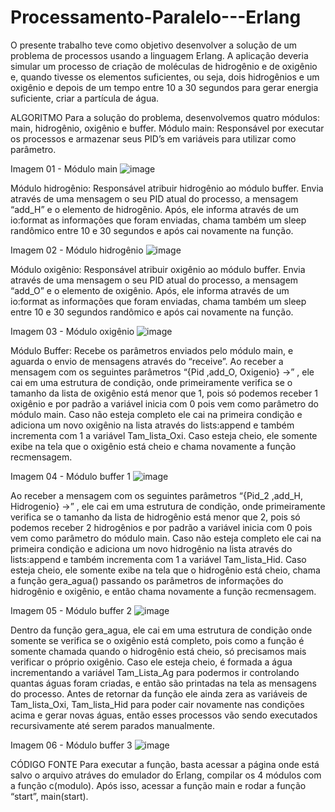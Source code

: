 # Processamento-Paralelo---Erlang

O presente trabalho teve como objetivo desenvolver a solução de um
problema de processos usando a linguagem Erlang. A aplicação deveria simular um
processo de criação de moléculas de hidrogênio e de oxigênio e, quando tivesse os
elementos suficientes, ou seja, dois hidrogênios e um oxigênio e depois de um
tempo entre 10 a 30 segundos para gerar energia suficiente, criar a partícula de
água.


ALGORITMO
Para a solução do problema, desenvolvemos quatro módulos: main,
hidrogênio, oxigênio e buffer.
Módulo main: Responsável por executar os processos e armazenar seus
PID’s em variáveis para utilizar como parâmetro.

Imagem 01 - Módulo main
![image](https://user-images.githubusercontent.com/63029905/146653734-581a055f-15dc-4be6-bb30-b854cf5bdf8d.png)


Módulo hidrogênio: Responsável atribuir hidrogênio ao módulo buffer. Envia
através de uma mensagem o seu PID atual do processo, a mensagem “add_H” e o
elemento de hidrogênio. Após, ele informa através de um io:format as informações
que foram enviadas, chama também um sleep randômico entre 10 e 30 segundos e
após cai novamente na função.

Imagem 02 - Módulo hidrogênio
![image](https://user-images.githubusercontent.com/63029905/146653740-108a6f06-89de-45e8-8359-d36f95e256be.png)

Módulo oxigênio: Responsável atribuir oxigênio ao módulo buffer. Envia
através de uma mensagem o seu PID atual do processo, a mensagem “add_O” e o
elemento de oxigênio. Após, ele informa através de um io:format as informações
que foram enviadas, chama também um sleep entre 10 e 30 segundos randômico e
após cai novamente na função.

Imagem 03 - Módulo oxigênio
![image](https://user-images.githubusercontent.com/63029905/146653746-0eb209a4-1456-412e-9e4e-ec4fd3c22604.png)


Módulo Buffer: Recebe os parâmetros enviados pelo módulo main, e aguarda
o envio de mensagens através do “receive”.
Ao receber a mensagem com os seguintes parâmetros “{Pid ,add_O,
Oxigenio} ->” , ele cai em uma estrutura de condição, onde primeiramente verifica se
o tamanho da lista de oxigênio está menor que 1, pois só podemos receber 1
oxigênio e por padrão a variável inicia com 0 pois vem como parâmetro do módulo
main.
Caso não esteja completo ele cai na primeira condição e adiciona um novo
oxigênio na lista através do lists:append e também incrementa com 1 a variável
Tam_lista_Oxi.
Caso esteja cheio, ele somente exibe na tela que o oxigênio está cheio e
chama novamente a função recmensagem.

Imagem 04 - Módulo buffer 1
![image](https://user-images.githubusercontent.com/63029905/146653755-3a990f09-f3e6-43d8-82b3-fec6e3eafa26.png)


Ao receber a mensagem com os seguintes parâmetros “{Pid_2 ,add_H,
Hidrogenio} ->” , ele cai em uma estrutura de condição, onde primeiramente verifica
se o tamanho da lista de hidrogênio está menor que 2, pois só podemos receber 2
hidrogênios e por padrão a variável inicia com 0 pois vem como parâmetro do
módulo main.
Caso não esteja completo ele cai na primeira condição e adiciona um novo
hidrogênio na lista através do lists:append e também incrementa com 1 a variável
Tam_lista_Hid.
Caso esteja cheio, ele somente exibe na tela que o hidrogênio está cheio,
chama a função gera_agua() passando os parâmetros de informações do hidrogênio
e oxigênio, e então chama novamente a função recmensagem.

Imagem 05 - Módulo buffer 2
![image](https://user-images.githubusercontent.com/63029905/146653761-ee8942dc-fe7a-4ed3-bdb2-a9edb88f8819.png)

Dentro da função gera_agua, ele cai em uma estrutura de condição onde
somente se verifica se o oxigênio está completo, pois como a função é somente
chamada quando o hidrogênio está cheio, só precisamos mais verificar o próprio
oxigênio.
Caso ele esteja cheio, é formada a água incrementando a variável
Tam_Lista_Ag para podermos ir controlando quantas águas foram criadas, e então
são printadas na tela as mensagens do processo. Antes de retornar da função ele
ainda zera as variáveis de Tam_lista_Oxi, Tam_lista_Hid para poder cair novamente
nas condições acima e gerar novas águas, então esses processos vão sendo
executados recursivamente até serem parados manualmente.

Imagem 06 - Módulo buffer 3
![image](https://user-images.githubusercontent.com/63029905/146653772-719eeef7-7fa0-4161-b4e1-3ae828f7b540.png)


CÓDIGO FONTE
Para executar a função, basta acessar a página onde está salvo o arquivo atráves do emulador do Erlang,
compilar os 4 módulos com a função c(modulo). Após isso, acessar a função main e
rodar a função “start”, main(start).
